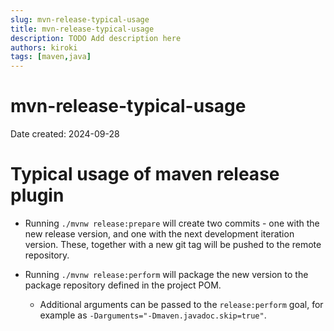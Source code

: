 ```yaml
---
slug: mvn-release-typical-usage
title: mvn-release-typical-usage
description: TODO Add description here
authors: kiroki
tags: [maven,java]
---
```


# mvn-release-typical-usage

Date created: 2024-09-28

# Typical usage of maven release plugin

- Running `./mvnw release:prepare` will create two commits - one with the new
  release version, and one with the next development iteration version. These,
  together with a new git tag will be pushed to the remote repository.

- Running `./mvnw release:perform` will package the new version to the package
  repository defined in the project POM.
    - Additional arguments can be passed to the `release:perform` goal, for
      example as `-Darguments="-Dmaven.javadoc.skip=true"`.
